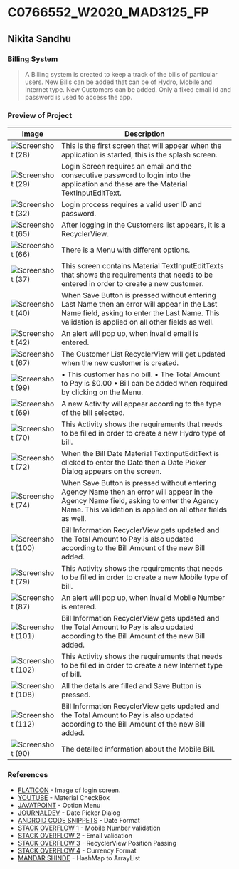 # C0766552_W2020_MAD3125_FP

## Nikita Sandhu

### Billing System
> A Billing system is created to keep a track of the bills of particular users.
> New Bills can be added that can be of Hydro, Mobile and Internet type.
> New Customers can be added.
> Only a fixed email id and password is used to access the app.

### Preview of Project
| Image | Description |
| ------ | ------ |
|![Screenshot (28)](https://user-images.githubusercontent.com/60160473/79791453-544e6180-831b-11ea-8491-bdac8e2684fb.png)| This is the first screen that will appear when the application is started, this is the splash screen. |
|![Screenshot (29)](https://user-images.githubusercontent.com/60160473/79791717-c757d800-831b-11ea-94c5-f320fb3d93fb.png)| Login Screen requires an email and the consecutive password to login into the application and these are the Material TextInputEditText. |
|![Screenshot (32)](https://user-images.githubusercontent.com/60160473/79791799-e5253d00-831b-11ea-99a0-e08889dc33ed.png)| Login process requires a valid user ID and password. |
|![Screenshot (65)](https://user-images.githubusercontent.com/60160473/79791832-f110ff00-831b-11ea-8bd7-25ab31c09f56.png)| After logging in the Customers list appears, it is a RecyclerView. |
|![Screenshot (66)](https://user-images.githubusercontent.com/60160473/79791992-2cabc900-831c-11ea-911c-099bbab198c5.png)| There is a Menu with different options. |
|![Screenshot (37)](https://user-images.githubusercontent.com/60160473/79792265-9926c800-831c-11ea-98c6-7e8838120b2f.png)| This screen contains Material TextInputEditTexts that shows the requirements that needs to be entered in order to create a new customer. |
|![Screenshot (40)](https://user-images.githubusercontent.com/60160473/79792296-a9d73e00-831c-11ea-8a88-a0193cfde683.png)| When Save Button is pressed without entering Last Name then an error will appear in the Last Name field, asking to enter the Last Name. This validation is applied on all other fields as well. |
|![Screenshot (42)](https://user-images.githubusercontent.com/60160473/79792323-b3f93c80-831c-11ea-9b57-fce58f227e48.png)| An alert will pop up, when invalid email is entered. |
|![Screenshot (67)](https://user-images.githubusercontent.com/60160473/79792367-c6737600-831c-11ea-8729-3dc57d5606dc.png)| The Customer List RecyclerView will get updated when the new customer is created. |
|![Screenshot (99)](https://user-images.githubusercontent.com/60160473/79792400-d0957480-831c-11ea-9849-fd6939451af4.png)| •	This customer has no bill. •	The Total Amount to Pay is $0.00  •	Bill can be added when required by clicking on the Menu. |
|![Screenshot (69)](https://user-images.githubusercontent.com/60160473/79792610-2ff38480-831d-11ea-992a-1bb6fbc968b0.png)| A new Activity will appear according to the type of the bill selected. |
|![Screenshot (70)](https://user-images.githubusercontent.com/60160473/79792623-37b32900-831d-11ea-8fb7-c58ab9679407.png)| This Activity shows the requirements that needs to be filled in order to create a new Hydro type of bill. |
|![Screenshot (72)](https://user-images.githubusercontent.com/60160473/79792647-413c9100-831d-11ea-8107-0d5f7277f085.png)| When the Bill Date Material TextInputEditText is clicked to enter the Date then a Date Picker Dialog appears on the screen. |
|![Screenshot (74)](https://user-images.githubusercontent.com/60160473/79792660-47327200-831d-11ea-840c-4171e0ac7ac1.png)| When Save Button is pressed without entering Agency Name then an error will appear in the Agency Name field, asking to enter the Agency Name. This validation is applied on all other fields as well. |
|![Screenshot (100)](https://user-images.githubusercontent.com/60160473/79792691-52859d80-831d-11ea-9710-254903fdc99e.png)| Bill Information RecyclerView gets updated and the Total Amount to Pay is also updated according to the Bill Amount of the new Bill added. |
|![Screenshot (79)](https://user-images.githubusercontent.com/60160473/79792787-82cd3c00-831d-11ea-9ea0-b3164943d8ba.png)| This Activity shows the requirements that needs to be filled in order to create a new Mobile type of bill. |
|![Screenshot (87)](https://user-images.githubusercontent.com/60160473/79792838-9678a280-831d-11ea-8c88-e95f1a2b5842.png)| An alert will pop up, when invalid Mobile Number is entered. |
|![Screenshot (101)](https://user-images.githubusercontent.com/60160473/79792878-a98b7280-831d-11ea-8298-00e524a4be57.png)| Bill Information RecyclerView gets updated and the Total Amount to Pay is also updated according to the Bill Amount of the new Bill added. |
|![Screenshot (102)](https://user-images.githubusercontent.com/60160473/79792918-bad47f00-831d-11ea-800c-04b6570e18cc.png)| This Activity shows the requirements that needs to be filled in order to create a new Internet type of bill. |
|![Screenshot (108)](https://user-images.githubusercontent.com/60160473/79792964-cb84f500-831d-11ea-894e-6f9ea113eb91.png)| All the details are filled and Save Button is pressed. |
|![Screenshot (112)](https://user-images.githubusercontent.com/60160473/79793112-0d15a000-831e-11ea-8291-3eb7b6efcf1a.png)| Bill Information RecyclerView gets updated and the Total Amount to Pay is also updated according to the Bill Amount of the new Bill added. |
|![Screenshot (90)](https://user-images.githubusercontent.com/60160473/79793340-67aefc00-831e-11ea-8248-15288024460c.png)| The detailed information about the Mobile Bill. |



### References

* [FLATICON] - Image of login screen.
* [YOUTUBE] - Material CheckBox
* [JAVATPOINT] - Option Menu
* [JOURNALDEV] - Date Picker Dialog
* [ANDROID CODE SNIPPETS] - Date Format
* [STACK OVERFLOW 1] - Mobile Number validation
* [STACK OVERFLOW 2] - Email validation
* [STACK OVERFLOW 3] - RecyclerView Position Passing
* [STACK OVERFLOW 4] - Currency Format
* [MANDAR SHINDE] - HashMap to ArrayList


[//]: #
  [FLATICON]:  <https://www.flaticon.com/free-icon/bill_950258?term=bill&page=1&position=29>
  [YOUTUBE]: <https://www.youtube.com/watch?v=2oGlVCn4bVo>
  [JAVATPOINT]: <https://javatpoint.com/android-option-menu-example>
  [JOURNALDEV]: <https://www.journaldev.com/9976/android-date-time-picker-dialog>
  [Android Code Snippets]: <https://android--code.blogspot.com/2015/08/android-datepickerdialog-date-format.html>
  [STACK OVERFLOW 1]: <https://stackoverflow.com/questions/19395503/regular-expression-for-10-digits-or-11-digits>
  [STACK OVERFLOW 2]: <https://stackoverflow.com/questions/43747709/how-to-obtain-a-regular-expression-for-validation-email-address-for-one-domain-o>
  [STACK OVERFLOW 3]: <https://stackoverflow.com/questions/54507274/recyclerview-get-the-selected-position-and-pass-the-position-to-another-activi>
  [STACK OVERFLOW 4]: <https://stackoverflow.com/questions/45592109/how-can-i-convert-numbers-to-currency-format-in-android>
  [MANDAR SHINDE]: <http://mandarshinde.com/convert-hashmap-arraylist/>
